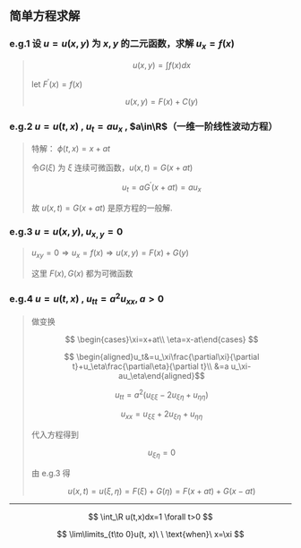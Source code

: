 ## 简单方程求解

### e.g.1 设 $u=u(x,y)$ 为 $x, y$ 的二元函数，求解 $u_x=f(x)$

> $$ u(x, y)=\int f(x)dx $$
> 
> let $F^\prime(x) = f(x)$
>
> $$ u(x, y) = F(x) + C(y) $$
>

### e.g.2 $u=u(t,x)$ , $u_t = au_x$ , $a\in\R$（一维一阶线性波动方程）

> 特解： $\phi(t,x) = x + at$
>
> 令$G(\xi)$ 为 $\xi$ 连续可微函数，$u(x,t) = G(x+at)$
>
> $$ u_t = aG^\prime(x+at) = au_x$$
>
> 故 $u(x,t)=G(x+at)$ 是原方程的一般解.
>

### e.g.3 $u=u(x,y)$, $u_{x,y} = 0$

> $u_{xy}=0\Rightarrow u_x=f(x)\Rightarrow u(x,y)=F(x) + G(y)$
>
> 这里 $F(x), G(x)$ 都为可微函数

### e.g.4 $u=u(t,x)$ , $u_{tt}=a^2u_{xx}, a>0$

> 做变换
> 
> $$ \begin{cases}\xi=x+at\\ \eta=x-at\end{cases} $$
>
> $$ \begin{aligned}u_t&=u_\xi\frac{\partial\xi}{\partial t}+u_\eta\frac{\partial\eta}{\partial t}\\ &=a u_\xi-au_\eta\end{aligned}$$
>
> $$ u_{tt}=a^2(u_{\xi\xi}-2u_{\xi\eta}+u_{\eta\eta}) $$
>
> $$ u_{xx}= u_{\xi\xi}+2u_{\xi\eta}+u_{\eta\eta}$$
>
> 代入方程得到
>
> $$ u_{\xi\eta}=0$$
>
> 由 e.g.3 得
> 
> $$u(x,t)=u(\xi,\eta)=F(\xi)+G(\eta)=F(x+at)+G(x-at)$$

---

$$
\int_\R u(t,x)dx=1 \forall t>0
$$

$$
\lim\limits_{t\to 0}u(t, x)\ \ \text{when}\ x=\xi
$$